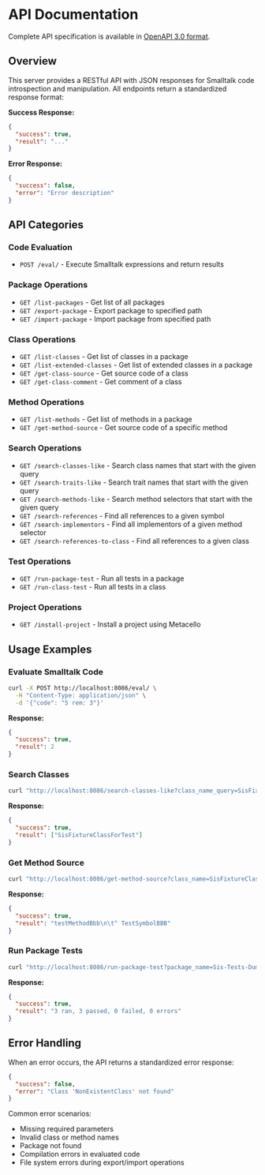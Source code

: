 # API Documentation

Complete API specification is available in [OpenAPI 3.0 format](spec/openapi.json).

## Overview

This server provides a RESTful API with JSON responses for Smalltalk code introspection and manipulation. All endpoints return a standardized response format:

**Success Response:**
```json
{
  "success": true,
  "result": "..."
}
```

**Error Response:**
```json
{
  "success": false,
  "error": "Error description"
}
```

## API Categories

### Code Evaluation
- `POST /eval/` - Execute Smalltalk expressions and return results

### Package Operations
- `GET /list-packages` - Get list of all packages
- `GET /export-package` - Export package to specified path
- `GET /import-package` - Import package from specified path

### Class Operations
- `GET /list-classes` - Get list of classes in a package
- `GET /list-extended-classes` - Get list of extended classes in a package
- `GET /get-class-source` - Get source code of a class
- `GET /get-class-comment` - Get comment of a class

### Method Operations
- `GET /list-methods` - Get list of methods in a package
- `GET /get-method-source` - Get source code of a specific method

### Search Operations
- `GET /search-classes-like` - Search class names that start with the given query
- `GET /search-traits-like` - Search trait names that start with the given query
- `GET /search-methods-like` - Search method selectors that start with the given query
- `GET /search-references` - Find all references to a given symbol
- `GET /search-implementors` - Find all implementors of a given method selector
- `GET /search-references-to-class` - Find all references to a given class

### Test Operations
- `GET /run-package-test` - Run all tests in a package
- `GET /run-class-test` - Run all tests in a class

### Project Operations
- `GET /install-project` - Install a project using Metacello

## Usage Examples

### Evaluate Smalltalk Code
```bash
curl -X POST http://localhost:8086/eval/ \
  -H "Content-Type: application/json" \
  -d '{"code": "5 rem: 3"}'
```

**Response:**
```json
{
  "success": true,
  "result": 2
}
```

### Search Classes
```bash
curl "http://localhost:8086/search-classes-like?class_name_query=SisFixture"
```

**Response:**
```json
{
  "success": true,
  "result": ["SisFixtureClassForTest"]
}
```

### Get Method Source
```bash
curl "http://localhost:8086/get-method-source?class_name=SisFixtureClassForTest&method_name=testMethodBbb"
```

**Response:**
```json
{
  "success": true,
  "result": "testMethodBbb\n\t^ TestSymbolBBB"
}
```


### Run Package Tests
```bash
curl "http://localhost:8086/run-package-test?package_name=Sis-Tests-Dummy"
```

**Response:**
```json
{
  "success": true,
  "result": "3 ran, 3 passed, 0 failed, 0 errors"
}
```

## Error Handling

When an error occurs, the API returns a standardized error response:

```json
{
  "success": false,
  "error": "Class 'NonExistentClass' not found"
}
```

Common error scenarios:
- Missing required parameters
- Invalid class or method names
- Package not found
- Compilation errors in evaluated code
- File system errors during export/import operations